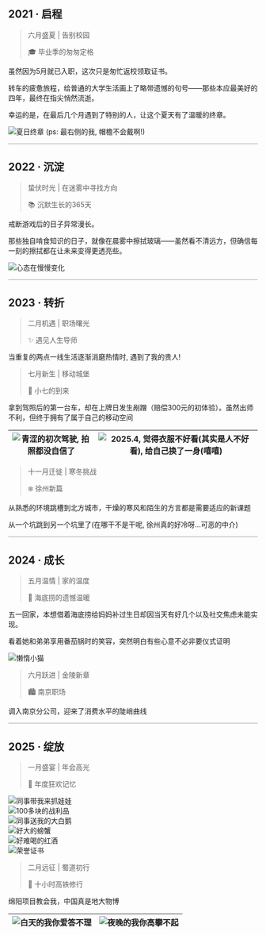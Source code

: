 ## 2021 · 启程

> 六月盛夏 | 告别校园
> 
> 🎓 毕业季的匆匆定格

虽然因为5月就已入职，这次只是匆忙返校领取证书。

转车的疲惫旅程，给普通的大学生活画上了略带遗憾的句号——那些本应最美好的四年，最终在指尖悄然流逝。

幸运的是，在最后几个月遇到了特别的人，让这个夏天有了温暖的终章。

![](images/me/21.6.coll.jpg "夏日终章 (ps: 最右侧的我, 帽檐不会戴啊!)")

<hr style="height: 2px; border: none; background: #ccc; margin: 1em 0;">

## 2022 · 沉淀

> 蛰伏时光 | 在迷雾中寻找方向
> 
> 📚 沉默生长的365天

戒断游戏后的日子异常漫长。

那些独自啃食知识的日子，就像在晨雾中擦拭玻璃——虽然看不清远方，但确信每一刻的擦拭都在让未来变得更透亮些。

<img src="images/me/22.ao.jpg" alt="心态在慢慢变化" title="心态在慢慢变化" style="max-width: 300px; height: auto;" />

<hr style="height: 2px; border: none; background: #ccc; margin: 1em 0;">

## 2023 · 转折

> 二月机遇 | 职场曙光
> 
> ✨ 遇见人生导师

当重复的两点一线生活逐渐消磨热情时, 遇到了我的贵人!

> 七月新生 | 移动城堡
> 
> 🚗 小七的到来

拿到驾照后的第一台车，却在上牌日发生剐蹭（赔偿300元的初体验）。虽然出师不利，但终于拥有了属于自己的移动空间

| <img src="images/me/23.7.che.jpg" title="青涩的初次驾驶, &#10;拍照都没自信了"> | <img src="images/me/23.7.che1.jpg" title="2025.4, 觉得衣服不好看(其实是人不好看), &#10;给自己换了一身(嘻嘻)"> |
|------------------------------------------------------------------|----------------------------------------------------------------------------------------|

> 十一月迁徙 | 寒冬挑战
> 
> ❄️ 徐州新篇

从熟悉的环境跳槽到北方城市，干燥的寒风和陌生的方言都是需要适应的新课题

从一个坑跳到另一个坑里了(在哪干不是干呢, 徐州真的好冷呀...可恶的中介)

<hr style="height: 2px; border: none; background: #ccc; margin: 1em 0;">

## 2024 · 成长

> 五月温情 | 家的温度
> 
> 🍲 海底捞的遗憾温暖

五一回家，本想借着海底捞给妈妈补过生日却因当天有好几个以及社交焦虑未能实现。

看着她和弟弟享用番茄锅时的笑容，突然明白有些心意不必非要仪式证明

<img src="images/me/24.5.cat.jpg" alt="懒惰小猫" title="懒惰小猫" style="max-width: 300px; height: auto;" />

> 六月跃进 | 金陵新章
> 
> 🏙️ 南京职场

调入南京分公司，迎来了消费水平的陡峭曲线

<hr style="height: 2px; border: none; background: #ccc; margin: 1em 0;">

## 2025 · 绽放

> 一月盛宴 | 年会高光
> 
> 🎉 年度狂欢记忆

<div class="swiper" id="swiper1">
    <div class="swiper-wrapper">
        <div class="swiper-slide"><img src="images/me/25.1.wa.jpg" alt="同事带我来抓娃娃"></div>
        <div class="swiper-slide"><img src="images/me/25.1.zhan.jpg" alt="100多块的战利品"></div>
        <div class="swiper-slide"><img src="images/me/25.1.ya.jpg" alt="同事送我的大白鹅"></div>
        <div class="swiper-slide"><img src="images/me/25.1.xia.jpg" alt="好大的螃蟹"></div>
        <div class="swiper-slide"><img src="images/me/25.1.jiu.jpg" alt="好难喝的红酒"></div>
        <div class="swiper-slide"><img src="images/me/25.1.jiang.jpg" alt="荣誉证书"></div>
    </div>
</div>

> 二月远征 | 蜀道初行
> 
> 🚄 十小时高铁修行

绵阳项目教会我，中国真是地大物博

| <img src="images/me/25.2.sc1.jpg" title="白天的我你爱答不理"> | <img src="images/me/25.2.sc.jpg" title="夜晚的我你高攀不起"> |
|------------------------------------------------------|-----------------------------------------------------|
